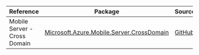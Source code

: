| Reference | Package | Source |
|---|---|---|
|Mobile Server - Cross Domain|[Microsoft.Azure.Mobile.Server.CrossDomain](https://www.nuget.org/packages/Microsoft.Azure.Mobile.Server.CrossDomain)|[GitHub](https://github.com/Azure/azure-sdk-for-net/blob/main/)|
